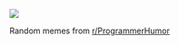 ![](https://preview.redd.it/zumdctosiyge1.png?width=640&crop=smart&auto=webp&s=c6d58c9cbbb1bf2e7516bb6cf54459fcec20e996)

 Random memes from [r/ProgrammerHumor](https://www.reddit.com/r/ProgrammerHumor/)

